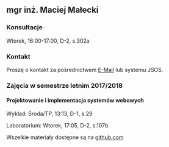 ## mgr inż. Maciej Małecki

### Konsultacje
Wtorek, 16:00-17:00, D-2, s.302a

### Kontakt
Proszę o kontakt za pośrednictwem [E-Mail](mailto:maciej.malecki@pwr.edu.pl) lub systemu JSOS.

### Zajęcia w semestrze letnim 2017/2018

#### Projektowanie i implementacja systemów webowych
Wykład: Środa/TP, 13:13, D-1, s.29

Laboratorium: Wtorek, 17:05, D-2, s.107b

Wszelkie materiały dostępne są na [github.com](https://github.com/pwr-piisw)
